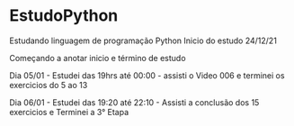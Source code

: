 # EstudoPython
Estudando linguagem de programação Python
Inicio do estudo 24/12/21

Começando a anotar inicio e término de estudo

Dia 05/01 - Estudei das 19hrs até 00:00 - assisti o Video 006 e terminei os exercicios do 5 ao 13

Dia 06/01 - Estudei das 19:20 até 22:10 - Assisti a conclusão dos 15 exercicios e Terminei a 3° Etapa
